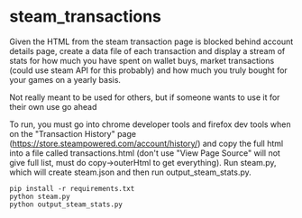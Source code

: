 # steam_transactions

Given the HTML from the steam transaction page is blocked behind account details page, create a data file of each transaction and display a stream of stats for how much you have spent on wallet buys, market transactions (could use steam API for this probably) and how much you truly bought for your games on a yearly basis.

Not really meant to be used for others, but if someone wants to use it for their own use go ahead

To run, you must go into chrome developer tools and firefox dev tools when on the "Transaction History" page (https://store.steampowered.com/account/history/) and copy the full html into a file called transactions.html (don't use "View Page Source" will not give full list, must do copy->outerHtml to get everything).  Run steam.py, which will create steam.json and then run output_steam_stats.py.

    pip install -r requirements.txt
    python steam.py
    python output_steam_stats.py

